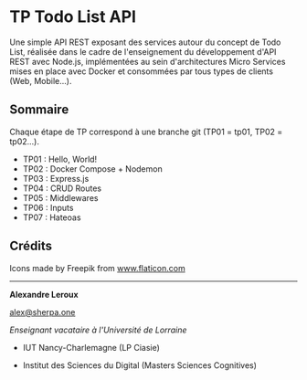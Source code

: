 # TP Todo List API

Une simple API REST exposant des services autour du concept de Todo List, réalisée dans le cadre de l'enseignement du développement d'API REST avec Node.js, implémentées au sein d'architectures Micro Services mises en place avec Docker et consommées par tous types de clients (Web, Mobile...).

## Sommaire

Chaque étape de TP correspond à une branche git (TP01 = tp01, TP02 = tp02...).

- TP01 : Hello, World!
- TP02 : Docker Compose + Nodemon
- TP03 : Express.js
- TP04 : CRUD Routes
- TP05 : Middlewares
- TP06 : Inputs
- TP07 : Hateoas

## Crédits

Icons made by Freepik from www.flaticon.com

---

__Alexandre Leroux__

alex@sherpa.one

_Enseignant vacataire à l'Université de Lorraine_

- IUT Nancy-Charlemagne (LP Ciasie)

- Institut des Sciences du Digital (Masters Sciences Cognitives)
